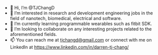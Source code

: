 - 👋 Hi, I’m @TJChangD
- 👀 I’m interested in research and development engineering jobs in the field of nanotech, biomedical, electrical and software.
- 🌱 I’m currently learning programmable wearables such as fitbit SDK.   
- 💞️ I’m looking to collaborate on any interesting projects related to the aforementioned fields. 
- 📫 You can reach me at tjchangd@gmail.com or connect with me on LinkedIn at https://www.linkedin.com/in/darren-tj-chang/

<!---
TJChangD/TJChangD is a ✨ special ✨ repository because its `README.md` (this file) appears on your GitHub profile.
You can click the Preview link to take a look at your changes.
--->
